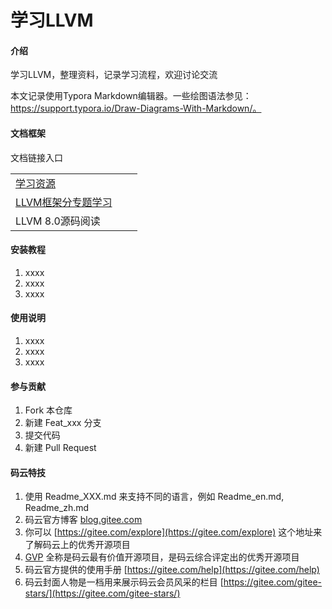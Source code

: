 # 学习LLVM

#### 介绍
学习LLVM，整理资料，记录学习流程，欢迎讨论交流

本文记录使用Typora Markdown编辑器。一些绘图语法参见：https://support.typora.io/Draw-Diagrams-With-Markdown/。

#### 文档框架

文档链接入口

|                                           |      |      |
| ----------------------------------------- | ---- | ---- |
| [学习资源](resources.md)                  |      |      |
| [LLVM框架分专题学习](llvm-topic-study.md) |      |      |
| LLVM 8.0源码阅读                          |      |      |



#### 安装教程

1.  xxxx
2.  xxxx
3.  xxxx

#### 使用说明

1.  xxxx
2.  xxxx
3.  xxxx

#### 参与贡献

1.  Fork 本仓库
2.  新建 Feat_xxx 分支
3.  提交代码
4.  新建 Pull Request


#### 码云特技

1.  使用 Readme\_XXX.md 来支持不同的语言，例如 Readme\_en.md, Readme\_zh.md
2.  码云官方博客 [blog.gitee.com](https://blog.gitee.com)
3.  你可以 [https://gitee.com/explore](https://gitee.com/explore) 这个地址来了解码云上的优秀开源项目
4.  [GVP](https://gitee.com/gvp) 全称是码云最有价值开源项目，是码云综合评定出的优秀开源项目
5.  码云官方提供的使用手册 [https://gitee.com/help](https://gitee.com/help)
6.  码云封面人物是一档用来展示码云会员风采的栏目 [https://gitee.com/gitee-stars/](https://gitee.com/gitee-stars/)
